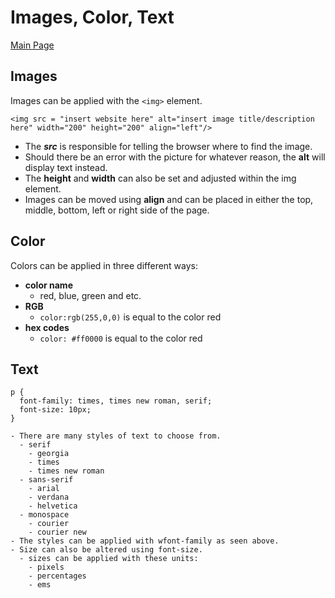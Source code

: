 # Images, Color, Text

[Main Page](https://jrdelmu.github.io/reading-notes/)

## Images

Images can be applied with the `<img>` element.

`<img src = "insert website here" alt="insert image title/description here" width="200" height="200" align="left"/>`

- The ***src*** is responsible for telling the browser where to find the image.
- Should there be an error with the picture for whatever reason, the **alt** will display text instead.
- The **height** and **width** can also be set and adjusted within the img element.
- Images can be moved using **align** and can be placed in either the top, middle, bottom, left or right side of the page.

## Color

Colors can be applied in three different ways:

- **color name**
    - red, blue, green and etc.
- **RGB**
    - `color:rgb(255,0,0)` is equal to the color red
- **hex codes**
    - `color: #ff0000` is equal to the color red 

## Text

```
p {
  font-family: times, times new roman, serif;
  font-size: 10px;
}

- There are many styles of text to choose from.
  - serif
    - georgia
    - times
    - times new roman
  - sans-serif
    - arial
    - verdana
    - helvetica
  - monospace
    - courier
    - courier new
- The styles can be applied with wfont-family as seen above.
- Size can also be altered using font-size.
  - sizes can be applied with these units:
    - pixels
    - percentages
    - ems
